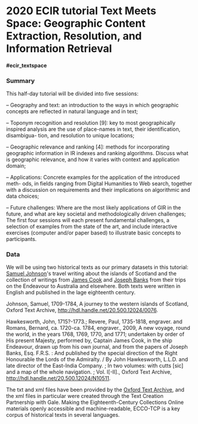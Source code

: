 # 2020 ECIR tutorial Text Meets Space: Geographic Content Extraction, Resolution, and Information Retrieval

#### #ecir_textspace

### Summary

This half-day tutorial will be divided into five sessions:

– Geography and text: an introduction to the ways in which geographic concepts
are reflected in natural language and in text;

– Toponym recognition and resolution [9]: key to most geographically inspired
analysis are the use of place-names in text, their identification, disambigua-
tion, and resolution to unique locations;

– Geographic relevance and ranking [4]: methods for incorporating geographic
information in IR indexes and ranking algorithms. Discuss what is geographic
relevance, and how it varies with context and application domain;

– Applications: Concrete examples for the application of the introduced meth-
ods, in fields ranging from Digital Humanities to Web search, together with
a discussion on requirements and their implications on algorithmic and data
choices;

– Future challenges: Where are the most likely applications of GIR in the future,
and what are key societal and methodologically driven challenges;
The first four sessions will each present fundamental challenges, a selection of
examples from the state of the art, and include interactive exercises (computer
and/or paper based) to illustrate basic concepts to participants.

### Data

We will be using two historical texts as our primary datasets in this tutorial: [Samuel Johnson](https://en.wikipedia.org/wiki/Samuel_Johnson)'s travel writing about the islands of Scotland and the collection of writings from [James Cook](https://en.wikipedia.org/wiki/James_Cook) and [Joseph Banks](https://en.wikipedia.org/wiki/Joseph_Banks) from their trips on the Endeavour to Australia and elsewhere. Both texts were written in English and published in the lage eighteenth century. 

Johnson, Samuel, 1709-1784, 
  A journey to the western islands of Scotland, Oxford Text Archive, 
  http://hdl.handle.net/20.500.12024/0076.

Hawkesworth, John, 1715?-1773.; Revere, Paul, 1735-1818, engraver. and Romans, Bernard, ca. 1720-ca. 1784, engraver., 2009, 
  A new voyage, round the world, in the years 1768, 1769, 1770, and 1771; undertaken by order of His present Majesty, performed by, Captain James Cook, in the ship Endeavour, drawn up from his own journal, and from the papers of Joseph Banks, Esq. F.R.S. : And published by the special direction of the Right Honourable the Lords of the Admiralty. / By John Hawkesworth, L.L.D. and late director of the East-India Company. ; In two volumes: with cutts [sic] and a map of the whole navigation. ; Vol. I[-II]., Oxford Text Archive, 
  http://hdl.handle.net/20.500.12024/N10511.
  
The txt and xml files have been provided by the [Oxford Text Archive](https://ota.bodleian.ox.ac.uk/repository/xmlui/), and the xml files in particular were created through the Text Creation Partnership with Gale. Making the Eighteenth-Century Collections Online materials openly accessible and machine-readable, ECCO-TCP is a key corpus of historical texts in several languages.   
